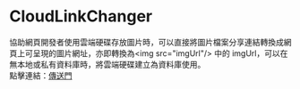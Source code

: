 # CloudLinkChanger
協助網頁開發者使用雲端硬碟存放圖片時，可以直接將圖片檔案分享連結轉換成網頁上可呈現的圖片網址，亦即轉換為&lt;img src="imgUrl"/> 中的 imgUrl，可以在無本地或私有資料庫時，將雲端硬碟建立為資料庫使用。<br/>
點擊連結：<a href="https://sc1314520.github.io/CloudLinkChanger/">傳送門</a>
